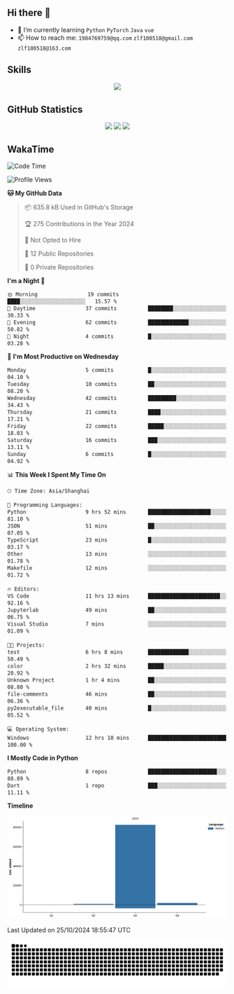 ## Hi there 👋

- 🌱 I’m currently learning `Python` `PyTorch` `Java` `vue`
- 📫 How to reach me: `1984769759@qq.com` `zlf100518@gmail.com` `zlf100518@163.com`

## Skills
<div align="center"> <img src="https://skillicons.dev/icons?i=python,linux,git,github,html,css,js" /> </div>

## GitHub Statistics

<div align="center">
  <img src="https://github-readme-stats.vercel.app/api?username=CloudSwordSage&show_icons=true&theme=tokyonight" />
  <img src="https://github-readme-stats.vercel.app/api/top-langs/?username=CloudSwordSage&show_icons=true&theme=tokyonight" />
  <img src="https://github-readme-activity-graph.vercel.app/graph?username=CloudSwordSage&theme=xcode" />
</div>

## WakaTime

<!--START_SECTION:waka-->
![Code Time](http://img.shields.io/badge/Code%20Time-182%20hrs%2030%20mins-blue)

![Profile Views](http://img.shields.io/badge/Profile%20Views-1-blue)

**🐱 My GitHub Data** 

> 📦 635.8 kB Used in GitHub's Storage 
 > 
> 🏆 275 Contributions in the Year 2024
 > 
> 🚫 Not Opted to Hire
 > 
> 📜 12 Public Repositories 
 > 
> 🔑 0 Private Repositories 
 > 
**I'm a Night 🦉** 

```text
🌞 Morning                19 commits          ████░░░░░░░░░░░░░░░░░░░░░   15.57 % 
🌆 Daytime                37 commits          ████████░░░░░░░░░░░░░░░░░   30.33 % 
🌃 Evening                62 commits          █████████████░░░░░░░░░░░░   50.82 % 
🌙 Night                  4 commits           █░░░░░░░░░░░░░░░░░░░░░░░░   03.28 % 
```
📅 **I'm Most Productive on Wednesday** 

```text
Monday                   5 commits           █░░░░░░░░░░░░░░░░░░░░░░░░   04.10 % 
Tuesday                  10 commits          ██░░░░░░░░░░░░░░░░░░░░░░░   08.20 % 
Wednesday                42 commits          █████████░░░░░░░░░░░░░░░░   34.43 % 
Thursday                 21 commits          ████░░░░░░░░░░░░░░░░░░░░░   17.21 % 
Friday                   22 commits          █████░░░░░░░░░░░░░░░░░░░░   18.03 % 
Saturday                 16 commits          ███░░░░░░░░░░░░░░░░░░░░░░   13.11 % 
Sunday                   6 commits           █░░░░░░░░░░░░░░░░░░░░░░░░   04.92 % 
```


📊 **This Week I Spent My Time On** 

```text
🕑︎ Time Zone: Asia/Shanghai

💬 Programming Languages: 
Python                   9 hrs 52 mins       ████████████████████░░░░░   81.10 % 
JSON                     51 mins             ██░░░░░░░░░░░░░░░░░░░░░░░   07.05 % 
TypeScript               23 mins             █░░░░░░░░░░░░░░░░░░░░░░░░   03.17 % 
Other                    13 mins             ░░░░░░░░░░░░░░░░░░░░░░░░░   01.78 % 
Makefile                 12 mins             ░░░░░░░░░░░░░░░░░░░░░░░░░   01.72 % 

🔥 Editors: 
VS Code                  11 hrs 13 mins      ███████████████████████░░   92.16 % 
Jupyterlab               49 mins             ██░░░░░░░░░░░░░░░░░░░░░░░   06.75 % 
Visual Studio            7 mins              ░░░░░░░░░░░░░░░░░░░░░░░░░   01.09 % 

🐱‍💻 Projects: 
test                     6 hrs 8 mins        █████████████░░░░░░░░░░░░   50.49 % 
color                    2 hrs 32 mins       █████░░░░░░░░░░░░░░░░░░░░   20.92 % 
Unknown Project          1 hr 4 mins         ██░░░░░░░░░░░░░░░░░░░░░░░   08.80 % 
file-comments            46 mins             ██░░░░░░░░░░░░░░░░░░░░░░░   06.36 % 
py2executable_file       40 mins             █░░░░░░░░░░░░░░░░░░░░░░░░   05.52 % 

💻 Operating System: 
Windows                  12 hrs 10 mins      █████████████████████████   100.00 % 
```

**I Mostly Code in Python** 

```text
Python                   8 repos             ██████████████████████░░░   88.89 % 
Dart                     1 repo              ███░░░░░░░░░░░░░░░░░░░░░░   11.11 % 
```



**Timeline**

![Lines of Code chart](https://raw.githubusercontent.com/CloudSwordSage/CloudSwordSage/main/assets/bar_graph.png)


 Last Updated on 25/10/2024 18:55:47 UTC
<!--END_SECTION:waka-->

<div align="center"><img src="./assets/github-snake-dark.svg" /></div>
